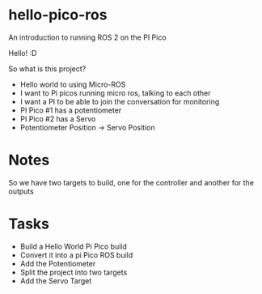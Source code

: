 # hello-pico-ros
An introduction to running ROS 2 on the PI Pico



Hello! :D

So what is this project?
- Hello world to using Micro-ROS
- I want to Pi picos running micro ros, talking to each other
- I want a PI to be able to join the conversation for monitoring
- PI Pico #1 has a potentiometer
- PI Pico #2 has a Servo
- Potentiometer Position -> Servo Position

# Notes
So we have two targets to build, one for the controller and another for the outputs

# Tasks
- Build a Hello World Pi Pico build
- Convert it into a pi Pico ROS build
- Add the Potentiometer
- Split the project into two targets
- Add the Servo Target
